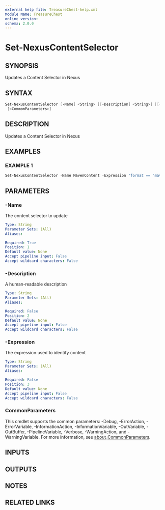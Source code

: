 ```yaml
---
external help file: TreasureChest-help.xml
Module Name: TreasureChest
online version:
schema: 2.0.0
---
```


# Set-NexusContentSelector

## SYNOPSIS

Updates a Content Selector in Nexus

## SYNTAX

```powershell
Set-NexusContentSelector [-Name] <String> [[-Description] <String>] [[-Expression] <String>]
 [<CommonParameters>]
```

## DESCRIPTION

Updates a Content Selector in Nexus

## EXAMPLES

### EXAMPLE 1

```powershell
Set-NexusContentSelector -Name MavenContent -Expression 'format == "maven2" and path =^ "/org/sonatype/nexus"'
```

## PARAMETERS

### -Name

The content selector to update

```yaml
Type: String
Parameter Sets: (All)
Aliases:

Required: True
Position: 1
Default value: None
Accept pipeline input: False
Accept wildcard characters: False
```

### -Description

A human-readable description

```yaml
Type: String
Parameter Sets: (All)
Aliases:

Required: False
Position: 2
Default value: None
Accept pipeline input: False
Accept wildcard characters: False
```

### -Expression

The expression used to identify content

```yaml
Type: String
Parameter Sets: (All)
Aliases:

Required: False
Position: 3
Default value: None
Accept pipeline input: False
Accept wildcard characters: False
```

### CommonParameters

This cmdlet supports the common parameters: -Debug, -ErrorAction, -ErrorVariable, -InformationAction, -InformationVariable, -OutVariable, -OutBuffer, -PipelineVariable, -Verbose, -WarningAction, and -WarningVariable. For more information, see [about_CommonParameters](http://go.microsoft.com/fwlink/?LinkID=113216).

## INPUTS

## OUTPUTS

## NOTES

## RELATED LINKS

